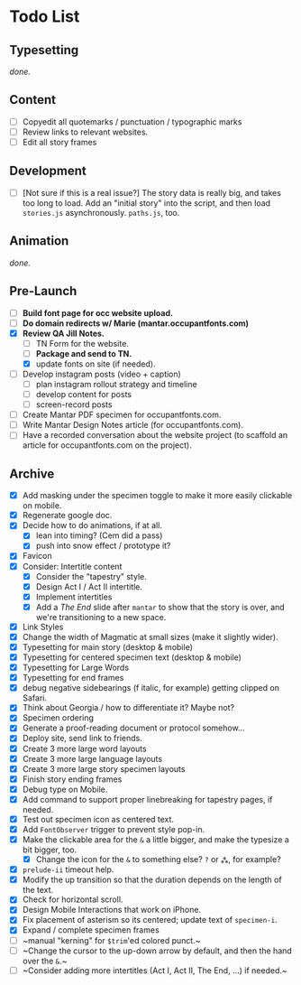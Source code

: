 # Todo List

## Typesetting

*done.*

## Content

- [ ] Copyedit all quotemarks / punctuation / typographic marks
- [ ] Review links to relevant websites.
- [ ] Edit all story frames

## Development

- [ ] [Not sure if this is a real issue?] The story data is really big, and takes too long to load. Add an "initial story" into the script, and then load `stories.js` asynchronously. `paths.js`, too.


## Animation

*done.*


## Pre-Launch

- [ ] **Build font page for occ website upload.**
- [ ] **Do domain redirects w/ Marie (mantar.occupantfonts.com)**
- [x] **Review QA Jill Notes.**
  - [ ] TN Form for the website.
  - [ ] **Package and send to TN.**
  - [x] update fonts on site (if needed).
- [ ] Develop instagram posts (video + caption)
  - [ ] plan instagram rollout strategy and timeline
  - [ ] develop content for posts
  - [ ] screen-record posts
- [ ] Create Mantar PDF specimen for occupantfonts.com.
- [ ] Write Mantar Design Notes article (for occupantfonts.com).
- [ ] Have a recorded conversation about the website project (to scaffold an article for occupantfonts.com on the project).

## Archive

- [x] Add masking under the specimen toggle to make it more easily clickable on mobile.
- [x] Regenerate google doc.
- [x] Decide how to do animations, if at all.
  - [x] lean into timing? (Cem did a pass)
  - [x] push into snow effect / prototype it?
- [x] Favicon
- [x] Consider: Intertitle content
  - [x] Consider the "tapestry" style.
  - [x] Design Act I / Act II intertitle.
  - [x] Implement intertitles
  - [x] Add a *The End* slide after `mantar` to show that the story is over, and we're transitioning to a new space.
- [x] Link Styles
- [x] Change the width of Magmatic at small sizes (make it slightly wider).
- [x] Typesetting for main story (desktop & mobile)
- [x] Typesetting for centered specimen text (desktop & mobile)
- [x] Typesetting for Large Words
- [x] Typesetting for end frames
- [x] debug negative sidebearings (f italic, for example) getting clipped on Safari.
- [x] Think about Georgia / how to differentiate it? Maybe not?
- [x] Specimen ordering
- [x] Generate a proof-reading document or protocol somehow...
- [x] Deploy site, send link to friends.
- [x] Create 3 more large word layouts
- [x] Create 3 more large language layouts
- [x] Create 3 more large story specimen layouts
- [x] Finish story ending frames
- [x] Debug type on Mobile.
- [x] Add command to support proper linebreaking for tapestry pages, if needed.
- [x] Test out specimen icon as centered text.
- [x] Add `FontObserver` trigger to prevent style pop-in.
- [x] Make the clickable area for the `&` a little bigger, and make the typesize a bit bigger, too.
  - [x] Change the icon for the `&` to something else? `?` or `⁂`, for example?
- [x] `prelude-ii` timeout help.
- [x] Modify the up transition so that the duration depends on the length of the text.
- [x] Check for horizontal scroll.
- [x] Design Mobile Interactions that work on iPhone.
- [x] Fix placement of asterism so its centered; update text of `specimen-i`.
- [x] Expand / complete specimen frames
- [ ] ~manual "kerning" for `$trim`'ed colored punct.~
- [ ] ~Change the cursor to the up-down arrow by default, and then the hand over the `&`.~
- [ ] ~Consider adding more intertitles (Act I, Act II, The End, ...) if needed.~

